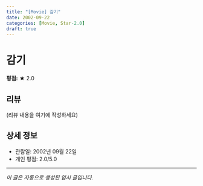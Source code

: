 ```yaml
---
title: "[Movie] 감기"
date: 2002-09-22
categories: [Movie, Star-2.0]
draft: true
---
```


# 감기

**평점:** ★ 2.0

## 리뷰

(리뷰 내용을 여기에 작성하세요)

## 상세 정보

- 관람일: 2002년 09월 22일
- 개인 평점: 2.0/5.0

---

*이 글은 자동으로 생성된 임시 글입니다.*
